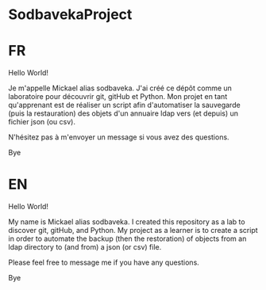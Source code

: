 # SodbavekaProject

# FR
Hello World!

Je m'appelle Mickael alias sodbaveka.
J'ai créé ce dépôt comme un laboratoire pour découvrir git, gitHub et Python.
Mon projet en tant qu'apprenant est de réaliser un script afin d'automatiser la sauvegarde (puis la restauration) des objets d'un annuaire ldap vers (et depuis) un fichier json (ou csv).

N'hésitez pas à m'envoyer un message si vous avez des questions.

Bye

# EN
Hello World!

My name is Mickael alias sodbaveka.
I created this repository as a lab to discover git, gitHub, and Python.
My project as a learner is to create a script in order to automate the backup (then the restoration) of objects from an ldap directory to (and from) a json (or csv) file.

Please feel free to message me if you have any questions.

Bye 
